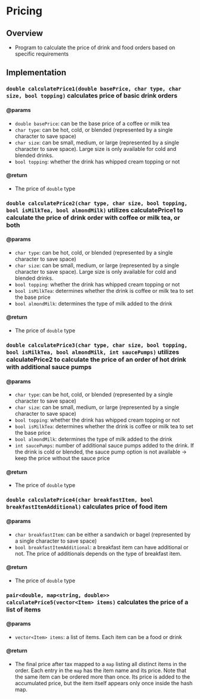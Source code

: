 # Pricing 

## Overview
- Program to calculate the price of drink and food orders based on specific requirements

## Implementation

### `double calculatePrice1(double basePrice, char type, char size, bool topping)` calculates price of basic drink orders

#### @params
- `double basePrice`: can be the base price of a coffee or milk tea
- `char type`: can be hot, cold, or blended (represented by a single character to save space)
- `char size`: can be small, medium, or large (represented by a single character to save space). Large size is only available for cold and blended drinks.
- `bool topping`: whether the drink has whipped cream topping or not

#### @return
- The price of `double` type

### `double calculatePrice2(char type, char size, bool topping, bool isMilkTea, bool almondMilk)` utilizes calculatePrice1 to calculate the price of drink order with coffee or milk tea, or both 

#### @params
- `char type`: can be hot, cold, or blended (represented by a single character to save space)
- `char size`: can be small, medium, or large (represented by a single character to save space). Large size is only available for cold and blended drinks.
- `bool topping`: whether the drink has whipped cream topping or not
- `bool isMilkTea`: determines whether the drink is coffee or milk tea to set the base price
- `bool almondMilk`: determines the type of milk added to the drink

#### @return
- The price of `double` type

### `double calculatePrice3(char type, char size, bool topping, bool isMilkTea, bool almondMilk, int saucePumps)` utilizes calculatePrice2 to calculate the price of an order of hot drink with additional sauce pumps

#### @params
- `char type`: can be hot, cold, or blended (represented by a single character to save space)
- `char size`: can be small, medium, or large (represented by a single character to save space)
- `bool topping`: whether the drink has whipped cream topping or not
- `bool isMilkTea`: determines whether the drink is coffee or milk tea to set the base price
- `bool almondMilk`: determines the type of milk added to the drink
- `int saucePumps`: number of additional sauce pumps added to the drink. If the drink is cold or blended, the sauce pump option is not available -> keep the price without the sauce price

#### @return
- The price of `double` type

### `double calculatePrice4(char breakfastItem, bool breakfastItemAdditional)` calculates price of food item

#### @params
- `char breakfastItem`: can be either a sandwich or bagel (represented by a single character to save space)
- `bool breakfastItemAdditional`: a breakfast item can have additional or not. The price of additionals depends on the type of breakfast item.

#### @return
- The price of `double` type

### `pair<double, map<string, double>> calculatePrice5(vector<Item> items)` calculates the price of a list of items

#### @params
- `vector<Item> items`: a list of items. Each item can be a food or drink

#### @return
- The final price after tax mapped to a `map` listing all distinct items in the order. Each entry in the `map` has the item name and its price. Note that the same item can be ordered more than once. Its price is added to the accumulated price, but the item itself appears only once inside the hash map.
